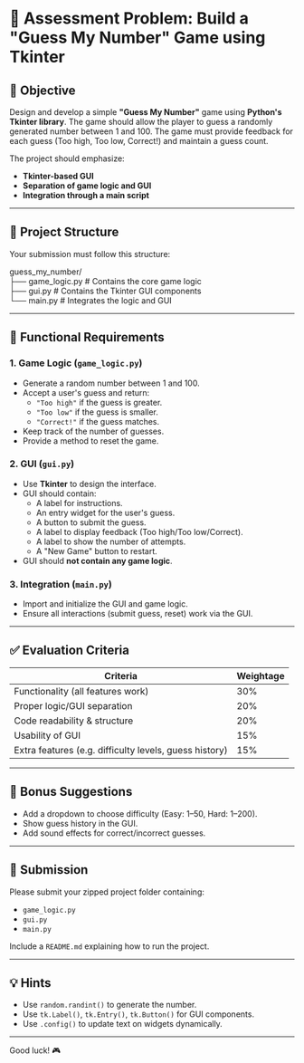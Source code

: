 # 🧠 Assessment Problem: Build a "Guess My Number" Game using Tkinter

## 🎯 Objective

Design and develop a simple **"Guess My Number"** game using **Python's Tkinter library**. The game should allow the player to guess a randomly generated number between 1 and 100. The game must provide feedback for each guess (Too high, Too low, Correct!) and maintain a guess count. 

The project should emphasize:
- **Tkinter-based GUI**
- **Separation of game logic and GUI**
- **Integration through a main script**

---

## 📁 Project Structure

Your submission must follow this structure:

guess_my_number/<br>
├── game_logic.py # Contains the core game logic<br>
├── gui.py # Contains the Tkinter GUI components<br>
└── main.py # Integrates the logic and GUI<br>


---

## 📜 Functional Requirements

### 1. Game Logic (`game_logic.py`)
- Generate a random number between 1 and 100.
- Accept a user's guess and return:
  - `"Too high"` if the guess is greater.
  - `"Too low"` if the guess is smaller.
  - `"Correct!"` if the guess matches.
- Keep track of the number of guesses.
- Provide a method to reset the game.

### 2. GUI (`gui.py`)
- Use **Tkinter** to design the interface.
- GUI should contain:
  - A label for instructions.
  - An entry widget for the user's guess.
  - A button to submit the guess.
  - A label to display feedback (Too high/Too low/Correct).
  - A label to show the number of attempts.
  - A "New Game" button to restart.
- GUI should **not contain any game logic**.

### 3. Integration (`main.py`)
- Import and initialize the GUI and game logic.
- Ensure all interactions (submit guess, reset) work via the GUI.

---

## ✅ Evaluation Criteria

| Criteria                          | Weightage |
|----------------------------------|-----------|
| Functionality (all features work)| 30%       |
| Proper logic/GUI separation      | 20%       |
| Code readability & structure     | 20%       |
| Usability of GUI                 | 15%       |
| Extra features (e.g. difficulty levels, guess history) | 15% |

---

## 🔧 Bonus Suggestions

- Add a dropdown to choose difficulty (Easy: 1–50, Hard: 1–200).
- Show guess history in the GUI.
- Add sound effects for correct/incorrect guesses.

---

## 📝 Submission

Please submit your zipped project folder containing:
- `game_logic.py`
- `gui.py`
- `main.py`

Include a `README.md` explaining how to run the project.

---

## 💡 Hints

- Use `random.randint()` to generate the number.
- Use `tk.Label()`, `tk.Entry()`, `tk.Button()` for GUI components.
- Use `.config()` to update text on widgets dynamically.

---

Good luck! 🎮
